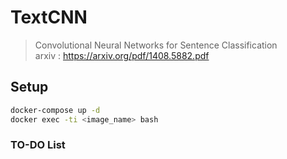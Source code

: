 # TextCNN

> Convolutional Neural Networks for Sentence Classification  
> arxiv : <https://arxiv.org/pdf/1408.5882.pdf>

## Setup
```bash
docker-compose up -d
docker exec -ti <image_name> bash
```

### TO-DO List
